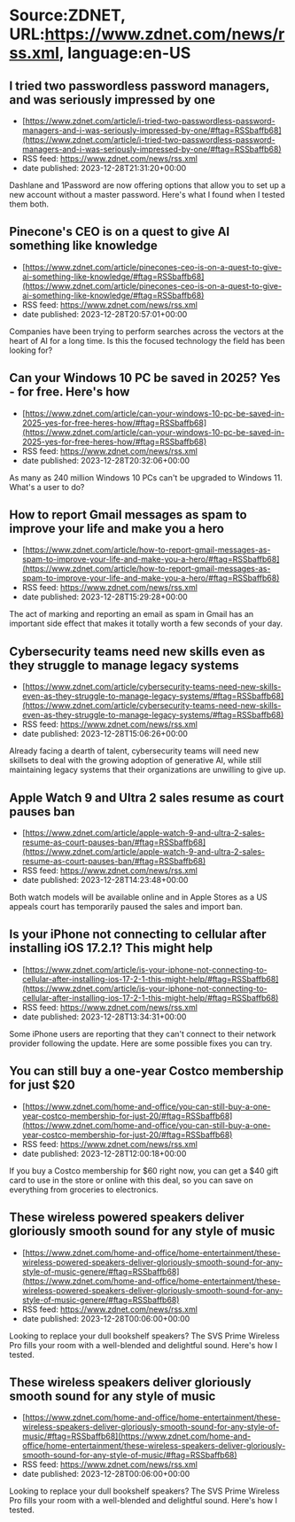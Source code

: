 # Source:ZDNET, URL:https://www.zdnet.com/news/rss.xml, language:en-US

## I tried two passwordless password managers, and was seriously impressed by one
 - [https://www.zdnet.com/article/i-tried-two-passwordless-password-managers-and-i-was-seriously-impressed-by-one/#ftag=RSSbaffb68](https://www.zdnet.com/article/i-tried-two-passwordless-password-managers-and-i-was-seriously-impressed-by-one/#ftag=RSSbaffb68)
 - RSS feed: https://www.zdnet.com/news/rss.xml
 - date published: 2023-12-28T21:31:20+00:00

Dashlane and 1Password are now offering options that allow you to set up a new account without a master password. Here's what I found when I tested them both.

## Pinecone's CEO is on a quest to give AI something like knowledge
 - [https://www.zdnet.com/article/pinecones-ceo-is-on-a-quest-to-give-ai-something-like-knowledge/#ftag=RSSbaffb68](https://www.zdnet.com/article/pinecones-ceo-is-on-a-quest-to-give-ai-something-like-knowledge/#ftag=RSSbaffb68)
 - RSS feed: https://www.zdnet.com/news/rss.xml
 - date published: 2023-12-28T20:57:01+00:00

Companies have been trying to perform searches across the vectors at the heart of AI for a long time. Is this the focused technology the field has been looking for?

## Can your Windows 10 PC be saved in 2025? Yes - for free. Here's how
 - [https://www.zdnet.com/article/can-your-windows-10-pc-be-saved-in-2025-yes-for-free-heres-how/#ftag=RSSbaffb68](https://www.zdnet.com/article/can-your-windows-10-pc-be-saved-in-2025-yes-for-free-heres-how/#ftag=RSSbaffb68)
 - RSS feed: https://www.zdnet.com/news/rss.xml
 - date published: 2023-12-28T20:32:06+00:00

As many as 240 million Windows 10 PCs can't be upgraded to Windows 11. What's a user to do?

## How to report Gmail messages as spam to improve your life and make you a hero
 - [https://www.zdnet.com/article/how-to-report-gmail-messages-as-spam-to-improve-your-life-and-make-you-a-hero/#ftag=RSSbaffb68](https://www.zdnet.com/article/how-to-report-gmail-messages-as-spam-to-improve-your-life-and-make-you-a-hero/#ftag=RSSbaffb68)
 - RSS feed: https://www.zdnet.com/news/rss.xml
 - date published: 2023-12-28T15:29:28+00:00

The act of marking and reporting an email as spam in Gmail has an important side effect that makes it totally worth a few seconds of your day.

## Cybersecurity teams need new skills even as they struggle to manage legacy systems
 - [https://www.zdnet.com/article/cybersecurity-teams-need-new-skills-even-as-they-struggle-to-manage-legacy-systems/#ftag=RSSbaffb68](https://www.zdnet.com/article/cybersecurity-teams-need-new-skills-even-as-they-struggle-to-manage-legacy-systems/#ftag=RSSbaffb68)
 - RSS feed: https://www.zdnet.com/news/rss.xml
 - date published: 2023-12-28T15:06:26+00:00

Already facing a dearth of talent, cybersecurity teams will need new skillsets to deal with the growing adoption of generative AI, while still maintaining legacy systems that their organizations are unwilling to give up.

## Apple Watch 9 and Ultra 2 sales resume as court pauses ban
 - [https://www.zdnet.com/article/apple-watch-9-and-ultra-2-sales-resume-as-court-pauses-ban/#ftag=RSSbaffb68](https://www.zdnet.com/article/apple-watch-9-and-ultra-2-sales-resume-as-court-pauses-ban/#ftag=RSSbaffb68)
 - RSS feed: https://www.zdnet.com/news/rss.xml
 - date published: 2023-12-28T14:23:48+00:00

Both watch models will be available online and in Apple Stores as a US appeals court has temporarily paused the sales and import ban.

## Is your iPhone not connecting to cellular after installing iOS 17.2.1? This might help
 - [https://www.zdnet.com/article/is-your-iphone-not-connecting-to-cellular-after-installing-ios-17-2-1-this-might-help/#ftag=RSSbaffb68](https://www.zdnet.com/article/is-your-iphone-not-connecting-to-cellular-after-installing-ios-17-2-1-this-might-help/#ftag=RSSbaffb68)
 - RSS feed: https://www.zdnet.com/news/rss.xml
 - date published: 2023-12-28T13:34:31+00:00

Some iPhone users are reporting that they can't connect to their network provider following the update. Here are some possible fixes you can try.

## You can still buy a one-year Costco membership for just $20
 - [https://www.zdnet.com/home-and-office/you-can-still-buy-a-one-year-costco-membership-for-just-20/#ftag=RSSbaffb68](https://www.zdnet.com/home-and-office/you-can-still-buy-a-one-year-costco-membership-for-just-20/#ftag=RSSbaffb68)
 - RSS feed: https://www.zdnet.com/news/rss.xml
 - date published: 2023-12-28T12:00:18+00:00

If you buy a Costco membership for $60 right now, you can get a $40 gift card to use in the store or online with this deal, so you can save on everything from groceries to electronics.

## These wireless powered speakers deliver gloriously smooth sound for any style of music
 - [https://www.zdnet.com/home-and-office/home-entertainment/these-wireless-powered-speakers-deliver-gloriously-smooth-sound-for-any-style-of-music-genere/#ftag=RSSbaffb68](https://www.zdnet.com/home-and-office/home-entertainment/these-wireless-powered-speakers-deliver-gloriously-smooth-sound-for-any-style-of-music-genere/#ftag=RSSbaffb68)
 - RSS feed: https://www.zdnet.com/news/rss.xml
 - date published: 2023-12-28T00:06:00+00:00

Looking to replace your dull bookshelf speakers? The SVS Prime Wireless Pro fills your room with a well-blended and delightful sound. Here's how I tested.

## These wireless speakers deliver gloriously smooth sound for any style of music
 - [https://www.zdnet.com/home-and-office/home-entertainment/these-wireless-speakers-deliver-gloriously-smooth-sound-for-any-style-of-music/#ftag=RSSbaffb68](https://www.zdnet.com/home-and-office/home-entertainment/these-wireless-speakers-deliver-gloriously-smooth-sound-for-any-style-of-music/#ftag=RSSbaffb68)
 - RSS feed: https://www.zdnet.com/news/rss.xml
 - date published: 2023-12-28T00:06:00+00:00

Looking to replace your dull bookshelf speakers? The SVS Prime Wireless Pro fills your room with a well-blended and delightful sound. Here's how I tested.

